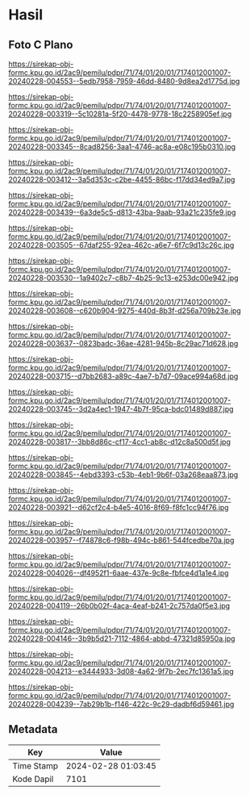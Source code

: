 # Hasil

## Foto C Plano

https://sirekap-obj-formc.kpu.go.id/2ac9/pemilu/pdpr/71/74/01/20/01/7174012001007-20240228-004553--5edb7958-7959-46dd-8480-9d8ea2d1775d.jpg

https://sirekap-obj-formc.kpu.go.id/2ac9/pemilu/pdpr/71/74/01/20/01/7174012001007-20240228-003319--5c10281a-5f20-4478-9778-18c2258905ef.jpg

https://sirekap-obj-formc.kpu.go.id/2ac9/pemilu/pdpr/71/74/01/20/01/7174012001007-20240228-003345--8cad8256-3aa1-4746-ac8a-e08c195b0310.jpg

https://sirekap-obj-formc.kpu.go.id/2ac9/pemilu/pdpr/71/74/01/20/01/7174012001007-20240228-003412--3a5d353c-c2be-4455-86bc-f17dd34ed9a7.jpg

https://sirekap-obj-formc.kpu.go.id/2ac9/pemilu/pdpr/71/74/01/20/01/7174012001007-20240228-003439--6a3de5c5-d813-43ba-9aab-93a21c235fe9.jpg

https://sirekap-obj-formc.kpu.go.id/2ac9/pemilu/pdpr/71/74/01/20/01/7174012001007-20240228-003505--67daf255-92ea-462c-a6e7-6f7c9d13c26c.jpg

https://sirekap-obj-formc.kpu.go.id/2ac9/pemilu/pdpr/71/74/01/20/01/7174012001007-20240228-003530--1a9402c7-c8b7-4b25-9c13-e253dc00e942.jpg

https://sirekap-obj-formc.kpu.go.id/2ac9/pemilu/pdpr/71/74/01/20/01/7174012001007-20240228-003608--c620b904-9275-440d-8b3f-d256a709b23e.jpg

https://sirekap-obj-formc.kpu.go.id/2ac9/pemilu/pdpr/71/74/01/20/01/7174012001007-20240228-003637--0823badc-36ae-4281-945b-8c29ac71d628.jpg

https://sirekap-obj-formc.kpu.go.id/2ac9/pemilu/pdpr/71/74/01/20/01/7174012001007-20240228-003715--d7bb2683-a89c-4ae7-b7d7-09ace994a68d.jpg

https://sirekap-obj-formc.kpu.go.id/2ac9/pemilu/pdpr/71/74/01/20/01/7174012001007-20240228-003745--3d2a4ec1-1947-4b7f-95ca-bdc01489d887.jpg

https://sirekap-obj-formc.kpu.go.id/2ac9/pemilu/pdpr/71/74/01/20/01/7174012001007-20240228-003817--3bb8d86c-cf17-4cc1-ab8c-d12c8a500d5f.jpg

https://sirekap-obj-formc.kpu.go.id/2ac9/pemilu/pdpr/71/74/01/20/01/7174012001007-20240228-003845--4ebd3393-c53b-4eb1-9b6f-03a268eaa873.jpg

https://sirekap-obj-formc.kpu.go.id/2ac9/pemilu/pdpr/71/74/01/20/01/7174012001007-20240228-003921--d62cf2c4-b4e5-4016-8f69-f8fc1cc94f76.jpg

https://sirekap-obj-formc.kpu.go.id/2ac9/pemilu/pdpr/71/74/01/20/01/7174012001007-20240228-003957--f74878c6-f98b-494c-b861-544fcedbe70a.jpg

https://sirekap-obj-formc.kpu.go.id/2ac9/pemilu/pdpr/71/74/01/20/01/7174012001007-20240228-004026--df4952f1-6aae-437e-9c8e-fbfce4d1a1e4.jpg

https://sirekap-obj-formc.kpu.go.id/2ac9/pemilu/pdpr/71/74/01/20/01/7174012001007-20240228-004119--26b0b02f-4aca-4eaf-b241-2c757da0f5e3.jpg

https://sirekap-obj-formc.kpu.go.id/2ac9/pemilu/pdpr/71/74/01/20/01/7174012001007-20240228-004146--3b9b5d21-7112-4864-abbd-47321d85950a.jpg

https://sirekap-obj-formc.kpu.go.id/2ac9/pemilu/pdpr/71/74/01/20/01/7174012001007-20240228-004213--e3444933-3d08-4a62-9f7b-2ec7fc1361a5.jpg

https://sirekap-obj-formc.kpu.go.id/2ac9/pemilu/pdpr/71/74/01/20/01/7174012001007-20240228-004239--7ab29b1b-f146-422c-9c29-dadbf6d59461.jpg


## Metadata

| Key        | Value               |
| ---------- | ------------------- |
| Time Stamp | 2024-02-28 01:03:45 |
| Kode Dapil | 7101                |



